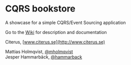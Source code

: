 CQRS bookstore
==============

A showcase for a simple CQRS/Event Sourcing application

Go to the [Wiki](https://github.com/citerus/bookstore-cqrs-example/wiki) for description and documentation


Citerus, [www.citerus.se](http://www.citerus.se)

Mattias Holmqvist, [@mholmqvist](https://twitter.com/m_holmqvist)  
Jesper Hammarbäck, [@hammarback](https://twitter.com/hammarback)


